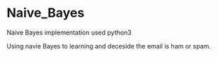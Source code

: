 # Naive_Bayes
Naive Bayes implementation used python3

Using navie Bayes to learning and deceside the email is ham or spam.
